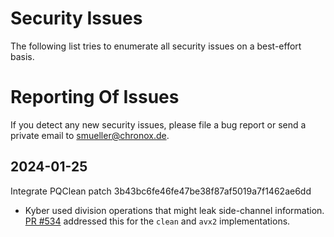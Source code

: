 # Security Issues

The following list tries to enumerate all security issues on a best-effort
basis.

# Reporting Of Issues

If you detect any new security issues, please file a bug report or send
a private email to <smueller@chronox.de>.

## 2024-01-25

Integrate PQClean patch 3b43bc6fe46fe47be38f87af5019a7f1462ae6dd

* Kyber used division operations that might leak side-channel information.
[PR #534](https://github.com/PQClean/PQClean/pull/534) addressed this for the `clean` and `avx2` implementations.

